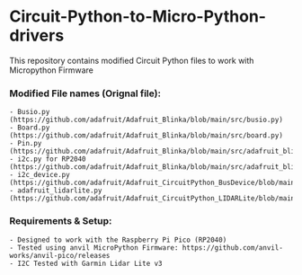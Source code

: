 # Circuit-Python-to-Micro-Python-drivers
This repository contains modified Circuit Python files to work with Micropython Firmware

### Modified File names (Orignal file):
    - Busio.py (https://github.com/adafruit/Adafruit_Blinka/blob/main/src/busio.py)
    - Board.py (https://github.com/adafruit/Adafruit_Blinka/blob/main/src/board.py)
    - Pin.py (https://github.com/adafruit/Adafruit_Blinka/blob/main/src/adafruit_blinka/microcontroller/rp2040/pin.py)
    - i2c.py for RP2040 (https://github.com/adafruit/Adafruit_Blinka/blob/main/src/adafruit_blinka/microcontroller/rp2040/i2c.py)
    - i2c_device.py (https://github.com/adafruit/Adafruit_CircuitPython_BusDevice/blob/main/adafruit_bus_device/i2c_device.py)
    - adafruit_lidarlite.py (https://github.com/adafruit/Adafruit_CircuitPython_LIDARLite/blob/main/adafruit_lidarlite.py) 


### Requirements & Setup:
    - Designed to work with the Raspberry Pi Pico (RP2040)
    - Tested using anvil MicroPython Firmware: https://github.com/anvil-works/anvil-pico/releases
    - I2C Tested with Garmin Lidar Lite v3
    
